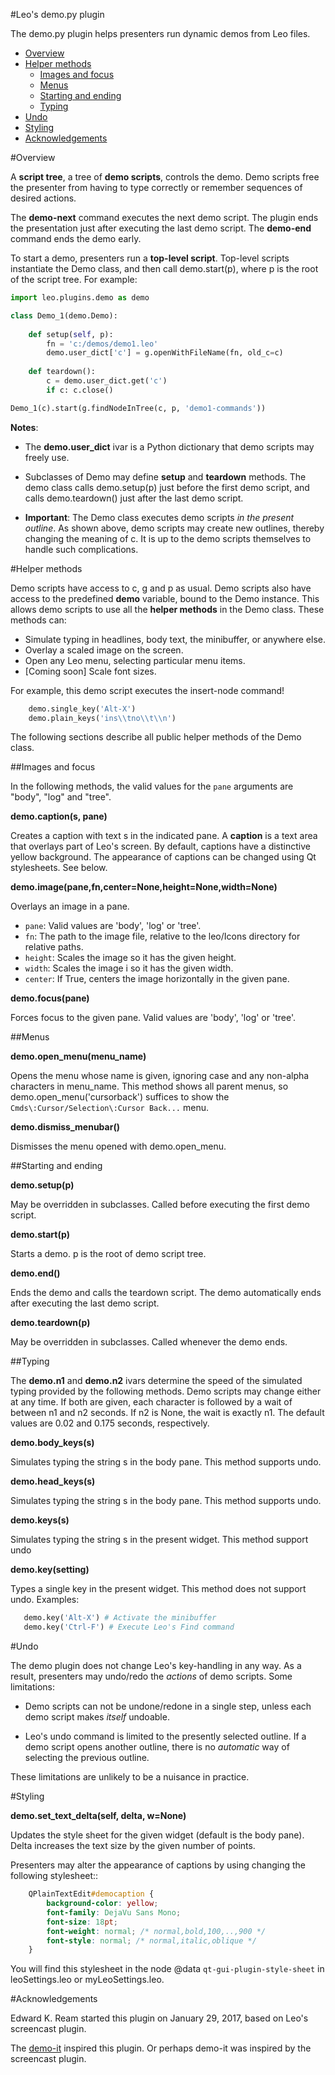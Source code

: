 #Leo's demo.py plugin

The demo.py plugin helps presenters run dynamic demos from Leo files.

- [Overview](../doc/demo.md#overview)
- [Helper methods](../doc/demo.md#helper-methods)
    - [Images and focus](../doc/demo.md#images-and-focus)
    - [Menus](../doc/demo.md#menus)
    - [Starting and ending](../doc/demo.md#starting-and-ending)
    - [Typing](../doc/demo.md#typing)
- [Undo](../doc/demo.md#undo)
- [Styling](../doc/demo.md#styling)
- [Acknowledgements](../doc/demo.md#acknowledgements)

#Overview

A **script tree**, a tree of **demo scripts**, controls the demo. Demo scripts free the presenter from having to type correctly or remember sequences of desired actions.

The **demo-next** command executes the next demo script.  The plugin ends the presentation just after executing the last demo script. The **demo-end** command ends the demo early.

To start a demo, presenters run a **top-level script**. Top-level scripts instantiate the Demo class, and then call demo.start(p), where p is the root of the script tree. For example:
```python
import leo.plugins.demo as demo

class Demo_1(demo.Demo):
    
    def setup(self, p):
        fn = 'c:/demos/demo1.leo'
        demo.user_dict['c'] = g.openWithFileName(fn, old_c=c)
        
    def teardown():
        c = demo.user_dict.get('c')
        if c: c.close()

Demo_1(c).start(g.findNodeInTree(c, p, 'demo1-commands'))
```

**Notes**:

- The **demo.user_dict** ivar is a Python dictionary that demo scripts may freely use.

- Subclasses of Demo may define **setup** and **teardown** methods. The demo class calls demo.setup(p) just before the first demo script, and calls demo.teardown() just after the last demo script.

- **Important**: The Demo class executes demo scripts *in the present outline*. As shown above, demo scripts may create new outlines, thereby changing the meaning of c. It is up to the demo scripts themselves to handle such complications.

#Helper methods

Demo scripts have access to c, g and p as usual.  Demo scripts also have access to the predefined **demo** variable, bound to the Demo instance. This allows demo scripts to use all the **helper methods** in the Demo class. These methods can:

- Simulate typing in headlines, body text, the minibuffer, or anywhere else.
- Overlay a scaled image on the screen.
- Open any Leo menu, selecting particular menu items.
- [Coming soon] Scale font sizes.

For example, this demo script executes the insert-node command!

```python
    demo.single_key('Alt-X')
    demo.plain_keys('ins\\tno\\t\\n')
```

The following sections describe all public helper methods of the Demo class.

##Images and focus

In the following methods, the valid values for the `pane` arguments are "body", "log" and "tree".

**demo.caption(s, pane)**

Creates a caption with text s in the indicated pane. A **caption** is a text area that overlays part of Leo's screen. By default, captions have a distinctive yellow background. The appearance of captions can be changed using Qt stylesheets. See below.

**demo.image(pane,fn,center=None,height=None,width=None)**

Overlays an image in a pane.

- `pane`: Valid values are 'body', 'log' or 'tree'.
- `fn`: The path to the image file, relative to the leo/Icons directory for relative paths.
- `height`: Scales the image so it has the given height.
- `width`: Scales the image i so it has the given width.
- `center`: If True, centers the image horizontally in the given pane.

**demo.focus(pane)**

Forces focus to the given pane. Valid values are 'body', 'log' or 'tree'.

##Menus

**demo.open_menu(menu_name)**

Opens the menu whose name is given, ignoring case and any non-alpha characters in menu_name. This method shows all parent menus, so demo.open_menu('cursorback') suffices to show the `Cmds\:Cursor/Selection\:Cursor Back...` menu.

**demo.dismiss_menubar()**

Dismisses the menu opened with demo.open_menu.

##Starting and ending

**demo.setup(p)**

May be overridden in subclasses. Called before executing the first demo script.

**demo.start(p)**

Starts a demo. p is the root of demo script tree. 

**demo.end()**

Ends the demo and calls the teardown script. The demo automatically ends after executing the last demo script.

**demo.teardown(p)**

May be overridden in subclasses. Called whenever the demo ends.

##Typing

The **demo.n1** and **demo.n2** ivars determine the speed of the simulated typing provided by the following methods. Demo scripts may change either at any time. If both are given, each character is followed by a wait of between n1 and n2 seconds. If n2 is None, the wait is exactly n1. The default values are 0.02 and 0.175 seconds, respectively.

**demo.body_keys(s)**

Simulates typing the string s in the body pane. This method supports undo.

**demo.head_keys(s)**

Simulates typing the string s in the body pane. This method supports undo.

**demo.keys(s)**

Simulates typing the string s in the present widget. This method support undo

**demo.key(setting)**

Types a single key in the present widget. This method does not support undo. Examples:
```python
   demo.key('Alt-X') # Activate the minibuffer
   demo.key('Ctrl-F') # Execute Leo's Find command
```

#Undo

The demo plugin does not change Leo's key-handling in any way.  As a result, presenters may undo/redo the *actions* of demo scripts. Some limitations:

- Demo scripts can not be undone/redone in a single step, unless each demo script makes *itself* undoable.

- Leo's undo command is limited to the presently selected outline. If a demo script opens another outline, there is no *automatic* way of selecting the previous outline.

These limitations are unlikely to be a nuisance in practice.

#Styling

**demo.set_text_delta(self, delta, w=None)**

Updates the style sheet for the given widget (default is the body pane). Delta increases the text size by the given number of points.

Presenters may alter the appearance of captions by using changing the
following stylesheet::

```css
    QPlainTextEdit#democaption {
        background-color: yellow;
        font-family: DejaVu Sans Mono;
        font-size: 18pt;
        font-weight: normal; /* normal,bold,100,..,900 */
        font-style: normal; /* normal,italic,oblique */
    }
```

You will find this stylesheet in the node @data
``qt-gui-plugin-style-sheet`` in leoSettings.leo or myLeoSettings.leo.

#Acknowledgements

Edward K. Ream started this plugin on January 29, 2017, based on Leo's screencast plugin.

The [demo-it](https://github.com/howardabrams/demo-it/blob/master/demo-it.org) inspired this plugin. Or perhaps demo-it was inspired by the screencast plugin.


